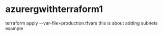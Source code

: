 # azurergwithterraform1
terraform apply --var-file=production.tfvars
this is about adding subnets example
